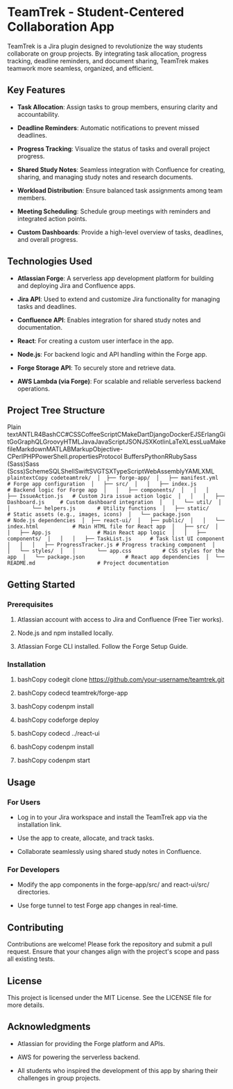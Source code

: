 **TeamTrek - Student-Centered Collaboration App**
=================================================

TeamTrek is a Jira plugin designed to revolutionize the way students collaborate on group projects. By integrating task allocation, progress tracking, deadline reminders, and document sharing, TeamTrek makes teamwork more seamless, organized, and efficient.

**Key Features**
----------------

*   **Task Allocation**: Assign tasks to group members, ensuring clarity and accountability.
    
*   **Deadline Reminders**: Automatic notifications to prevent missed deadlines.
    
*   **Progress Tracking**: Visualize the status of tasks and overall project progress.
    
*   **Shared Study Notes**: Seamless integration with Confluence for creating, sharing, and managing study notes and research documents.
    
*   **Workload Distribution**: Ensure balanced task assignments among team members.
    
*   **Meeting Scheduling**: Schedule group meetings with reminders and integrated action points.
    
*   **Custom Dashboards**: Provide a high-level overview of tasks, deadlines, and overall progress.
    

**Technologies Used**
---------------------

*   **Atlassian Forge**: A serverless app development platform for building and deploying Jira and Confluence apps.
    
*   **Jira API**: Used to extend and customize Jira functionality for managing tasks and deadlines.
    
*   **Confluence API**: Enables integration for shared study notes and documentation.
    
*   **React**: For creating a custom user interface in the app.
    
*   **Node.js**: For backend logic and API handling within the Forge app.
    
*   **Forge Storage API**: To securely store and retrieve data.
    
*   **AWS Lambda (via Forge)**: For scalable and reliable serverless backend operations.
    

**Project Tree Structure**
--------------------------

Plain textANTLR4BashCC#CSSCoffeeScriptCMakeDartDjangoDockerEJSErlangGitGoGraphQLGroovyHTMLJavaJavaScriptJSONJSXKotlinLaTeXLessLuaMakefileMarkdownMATLABMarkupObjective-CPerlPHPPowerShell.propertiesProtocol BuffersPythonRRubySass (Sass)Sass (Scss)SchemeSQLShellSwiftSVGTSXTypeScriptWebAssemblyYAMLXML`   plaintextCopy codeteamtrek/  │  ├── forge-app/  │   ├── manifest.yml             # Forge app configuration  │   ├── src/  │   │   ├── index.js             # Backend logic for Forge app  │   │   ├── components/  │   │   │   ├── IssueAction.js   # Custom Jira issue action logic  │   │   │   ├── Dashboard.js     # Custom dashboard integration  │   │   └── util/  │   │       └── helpers.js       # Utility functions  │   ├── static/                  # Static assets (e.g., images, icons)  │   └── package.json             # Node.js dependencies  │  ├── react-ui/  │   ├── public/  │   │   └── index.html           # Main HTML file for React app  │   ├── src/  │   │   ├── App.js               # Main React app logic  │   │   ├── components/  │   │   │   ├── TaskList.js      # Task list UI component  │   │   │   ├── ProgressTracker.js # Progress tracking component  │   │   └── styles/  │   │       └── app.css          # CSS styles for the app  │   └── package.json             # React app dependencies  │  └── README.md                    # Project documentation   `

**Getting Started**
-------------------

### **Prerequisites**

1.  Atlassian account with access to Jira and Confluence (Free Tier works).
    
2.  Node.js and npm installed locally.
    
3.  Atlassian Forge CLI installed. Follow the Forge Setup Guide.
    

### **Installation**

1.  bashCopy codegit clone https://github.com/your-username/teamtrek.git
    
2.  bashCopy codecd teamtrek/forge-app
    
3.  bashCopy codenpm install
    
4.  bashCopy codeforge deploy
    
5.  bashCopy codecd ../react-ui
    
6.  bashCopy codenpm install
    
7.  bashCopy codenpm start
    

**Usage**
---------

### **For Users**

*   Log in to your Jira workspace and install the TeamTrek app via the installation link.
    
*   Use the app to create, allocate, and track tasks.
    
*   Collaborate seamlessly using shared study notes in Confluence.
    

### **For Developers**

*   Modify the app components in the forge-app/src/ and react-ui/src/ directories.
    
*   Use forge tunnel to test Forge app changes in real-time.
    

**Contributing**
----------------

Contributions are welcome! Please fork the repository and submit a pull request. Ensure that your changes align with the project's scope and pass all existing tests.

**License**
-----------

This project is licensed under the MIT License. See the LICENSE file for more details.

**Acknowledgments**
-------------------

*   Atlassian for providing the Forge platform and APIs.
    
*   AWS for powering the serverless backend.
    
*   All students who inspired the development of this app by sharing their challenges in group projects.